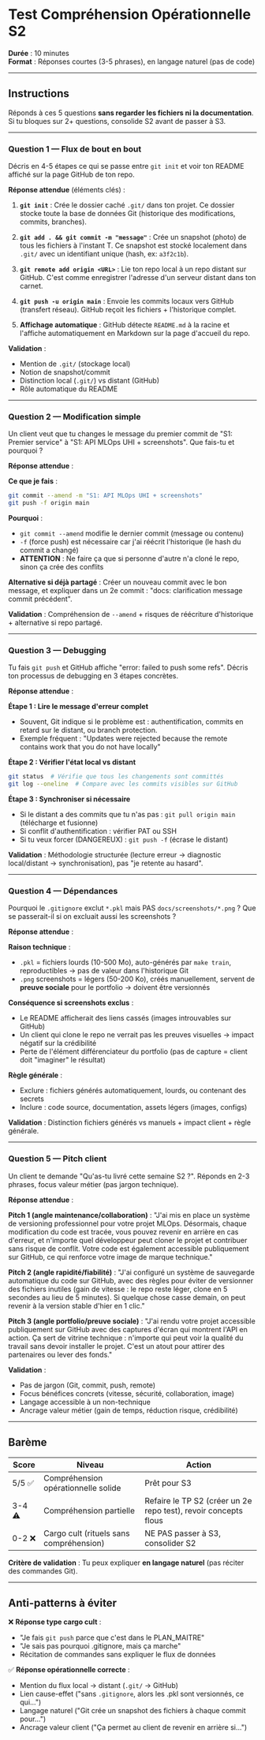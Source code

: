 # Test Compréhension Opérationnelle S2

**Durée** : 10 minutes  
**Format** : Réponses courtes (3-5 phrases), en langage naturel (pas de code)

---

## Instructions

Réponds à ces 5 questions **sans regarder les fichiers ni la documentation**. Si tu bloques sur 2+ questions, consolide S2 avant de passer à S3.

---

### Question 1 — Flux de bout en bout

Décris en 4-5 étapes ce qui se passe entre `git init` et voir ton README affiché sur la page GitHub de ton repo.

**Réponse attendue** (éléments clés) :

1. **`git init`** : Crée le dossier caché `.git/` dans ton projet. Ce dossier stocke toute la base de données Git (historique des modifications, commits, branches).

2. **`git add . && git commit -m "message"`** : Crée un snapshot (photo) de tous les fichiers à l'instant T. Ce snapshot est stocké localement dans `.git/` avec un identifiant unique (hash, ex: `a3f2c1b`).

3. **`git remote add origin <URL>`** : Lie ton repo local à un repo distant sur GitHub. C'est comme enregistrer l'adresse d'un serveur distant dans ton carnet.

4. **`git push -u origin main`** : Envoie les commits locaux vers GitHub (transfert réseau). GitHub reçoit les fichiers + l'historique complet.

5. **Affichage automatique** : GitHub détecte `README.md` à la racine et l'affiche automatiquement en Markdown sur la page d'accueil du repo.

**Validation** : 
- Mention de `.git/` (stockage local)
- Notion de snapshot/commit
- Distinction local (`.git/`) vs distant (GitHub)
- Rôle automatique du README

---

### Question 2 — Modification simple

Un client veut que tu changes le message du premier commit de "S1: Premier service" à "S1: API MLOps UHI + screenshots". Que fais-tu et pourquoi ?

**Réponse attendue** :

**Ce que je fais** :
```bash
git commit --amend -m "S1: API MLOps UHI + screenshots"
git push -f origin main
```

**Pourquoi** :
- `git commit --amend` modifie le dernier commit (message ou contenu)
- `-f` (force push) est nécessaire car j'ai réécrit l'historique (le hash du commit a changé)
- **ATTENTION** : Ne faire ça que si personne d'autre n'a cloné le repo, sinon ça crée des conflits

**Alternative si déjà partagé** : Créer un nouveau commit avec le bon message, et expliquer dans un 2e commit : "docs: clarification message commit précédent".

**Validation** : Compréhension de `--amend` + risques de réécriture d'historique + alternative si repo partagé.

---

### Question 3 — Debugging

Tu fais `git push` et GitHub affiche "error: failed to push some refs". Décris ton processus de debugging en 3 étapes concrètes.

**Réponse attendue** :

**Étape 1 : Lire le message d'erreur complet**
- Souvent, Git indique si le problème est : authentification, commits en retard sur le distant, ou branch protection.
- Exemple fréquent : "Updates were rejected because the remote contains work that you do not have locally"

**Étape 2 : Vérifier l'état local vs distant**
```bash
git status  # Vérifie que tous les changements sont committés
git log --oneline  # Compare avec les commits visibles sur GitHub
```

**Étape 3 : Synchroniser si nécessaire**
- Si le distant a des commits que tu n'as pas : `git pull origin main` (télécharge et fusionne)
- Si conflit d'authentification : vérifier PAT ou SSH
- Si tu veux forcer (DANGEREUX) : `git push -f` (écrase le distant)

**Validation** : Méthodologie structurée (lecture erreur → diagnostic local/distant → synchronisation), pas "je retente au hasard".

---

### Question 4 — Dépendances

Pourquoi le `.gitignore` exclut `*.pkl` mais PAS `docs/screenshots/*.png` ? Que se passerait-il si on excluait aussi les screenshots ?

**Réponse attendue** :

**Raison technique** :
- `.pkl` = fichiers lourds (10-500 Mo), auto-générés par `make train`, reproductibles → pas de valeur dans l'historique Git
- `.png` screenshots = légers (50-200 Ko), créés manuellement, servent de **preuve sociale** pour le portfolio → doivent être versionnés

**Conséquence si screenshots exclus** :
- Le README afficherait des liens cassés (images introuvables sur GitHub)
- Un client qui clone le repo ne verrait pas les preuves visuelles → impact négatif sur la crédibilité
- Perte de l'élément différenciateur du portfolio (pas de capture = client doit "imaginer" le résultat)

**Règle générale** : 
- Exclure : fichiers générés automatiquement, lourds, ou contenant des secrets
- Inclure : code source, documentation, assets légers (images, configs)

**Validation** : Distinction fichiers générés vs manuels + impact client + règle générale.

---

### Question 5 — Pitch client

Un client te demande "Qu'as-tu livré cette semaine S2 ?". Réponds en 2-3 phrases, focus valeur métier (pas jargon technique).

**Réponse attendue** :

**Pitch 1 (angle maintenance/collaboration)** :
"J'ai mis en place un système de versioning professionnel pour votre projet MLOps. Désormais, chaque modification du code est tracée, vous pouvez revenir en arrière en cas d'erreur, et n'importe quel développeur peut cloner le projet et contribuer sans risque de conflit. Votre code est également accessible publiquement sur GitHub, ce qui renforce votre image de marque technique."

**Pitch 2 (angle rapidité/fiabilité)** :
"J'ai configuré un système de sauvegarde automatique du code sur GitHub, avec des règles pour éviter de versionner des fichiers inutiles (gain de vitesse : le repo reste léger, clone en 5 secondes au lieu de 5 minutes). Si quelque chose casse demain, on peut revenir à la version stable d'hier en 1 clic."

**Pitch 3 (angle portfolio/preuve sociale)** :
"J'ai rendu votre projet accessible publiquement sur GitHub avec des captures d'écran qui montrent l'API en action. Ça sert de vitrine technique : n'importe qui peut voir la qualité du travail sans devoir installer le projet. C'est un atout pour attirer des partenaires ou lever des fonds."

**Validation** :
- Pas de jargon (Git, commit, push, remote)
- Focus bénéfices concrets (vitesse, sécurité, collaboration, image)
- Langage accessible à un non-technique
- Ancrage valeur métier (gain de temps, réduction risque, crédibilité)

---

## Barème

| Score | Niveau | Action |
|-------|--------|--------|
| 5/5 ✅ | Compréhension opérationnelle solide | Prêt pour S3 |
| 3-4 ⚠️ | Compréhension partielle | Refaire le TP S2 (créer un 2e repo test), revoir concepts flous |
| 0-2 ❌ | Cargo cult (rituels sans compréhension) | NE PAS passer à S3, consolider S2 |

**Critère de validation** : Tu peux expliquer **en langage naturel** (pas réciter des commandes Git).

---

## Anti-patterns à éviter

❌ **Réponse type cargo cult** :
- "Je fais `git push` parce que c'est dans le PLAN_MAITRE"
- "Je sais pas pourquoi .gitignore, mais ça marche"
- Récitation de commandes sans expliquer le flux de données

✅ **Réponse opérationnelle correcte** :
- Mention du flux local → distant (`.git/` → GitHub)
- Lien cause-effet ("sans `.gitignore`, alors les .pkl sont versionnés, ce qui...")
- Langage naturel ("Git crée un snapshot des fichiers à chaque commit pour...")
- Ancrage valeur client ("Ça permet au client de revenir en arrière si...")